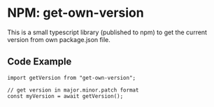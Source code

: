 # NPM: get-own-version

This is a small typescript library (published to npm) to get the current version from own package.json file.

## Code Example

```node
import getVersion from "get-own-version";

// get version in major.minor.patch format
const myVersion = await getVersion();
```